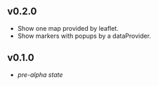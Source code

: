 ## v0.2.0
- Show one map provided by leaflet.
- Show markers with popups by a dataProvider.

## v0.1.0
- *pre-alpha state*
